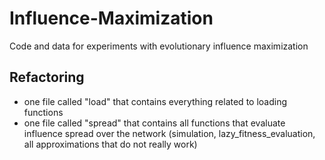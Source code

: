 # Influence-Maximization
Code and data for experiments with evolutionary influence maximization

## Refactoring
- one file called "load" that contains everything related to loading functions
- one file called "spread" that contains all functions that evaluate influence spread over the network (simulation, lazy_fitness_evaluation, all approximations that do not really work)
